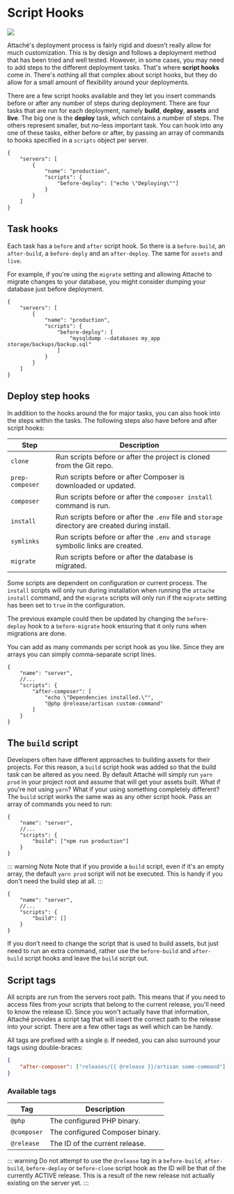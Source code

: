# Script Hooks

![](https://img.shields.io/github/v/release/tpg/attache?style=flat-square)

Attaché's deployment process is fairly rigid and doesn't really allow for much customization. This is by design and follows a deployment method that has been tried and well tested. However, in some cases, you may need to add steps to the different deployment tasks. That's where **script hooks** come in. There's nothing all that complex about script hooks, but they do allow for a small amount of flexibility around your deployments.

There are a few script hooks available and they let you insert commands before or after any number of steps during deployment. There are four tasks that are run for each deployment, namely **build**, **deploy**, **assets** and **live**. The big one is the **deploy** task, which contains a number of steps. The others represent smaller, but no-less important task. You can hook into any one of these tasks, either before or after, by passing an array of commands to hooks specified in a `scripts` object per server.

```json{5-9}
{
    "servers": [
        {
            "name": "production",
            "scripts": {
                "before-deploy": ["echo \"Deploying\""]
            }
        }
    ]
}
```

## Task hooks

Each task has a `before` and `after` script hook. So there is a `before-build`, an `after-build`, a `before-deply` and an `after-deploy`. The same for `assets` and `live`.

For example, if you're using the `migrate` setting and allowing Attaché to migrate changes to your database, you might consider dumping your database just before deployment.

```json{6-8}
{
    "servers": [
        {
            "name": "production",
            "scripts": {
                "before-deploy": [
                    "mysqldump --databases my_app storage/backups/backup.sql"
                ]
            }
        }
    ]
}
```

## Deploy step hooks

In addition to the hooks around the for major tasks, you can also hook into the steps within the tasks. The following steps also have before and after script hooks:

| Step            | Description                                                                                     |
| --------------- | ----------------------------------------------------------------------------------------------- |
| `clone`         | Run scripts before or after the project is cloned from the Git repo.                            |
| `prep-composer` | Run scripts before or after Composer is downloaded or updated.                                  |
| `composer`      | Run scripts before or after the `composer install` command is run.                              |
| `install`       | Run scripts before or after the `.env` file and `storage` directory are created during install. |
| `symlinks`      | Run scripts before or after the `.env` and `storage` symbolic links are created.                |
| `migrate`       | Run scripts before or after the database is migrated.                                           |

Some scripts are dependent on configuration or current process. The `install` scripts will only run during installation when running the `attache install` command, and the `migrate` scripts will only run if the `migrate` setting has been set to `true` in the configuration.

The previous example could then be updated by changing the `before-deploy` hook to a `before-migrate` hook ensuring that it only runs when migrations are done.

You can add as many commands per script hook as you like. Since they are arrays you can simply comma-separate script lines.

```json{5-8}
{
    "name": "server",
    //...
    "scripts": {
        "after-composer": [
            "echo \"Dependencies installed.\"",
            "@php @release/artisan custom-command"
        ]
    }
}
```

## The `build` script

Developers often have different approaches to building assets for their projects. For this reason, a `build` script hook was added so that the build task can be altered as you need. By default Attaché will simply run `yarn prod` in your project root and assume that will get your assets built. What if you're not using `yarn`? What if your using something completely different? The `build` script works the same was as any other script hook. Pass an array of commands you need to run:

```json{5}
{
    "name": "server",
    //...
    "scripts": {
        "build": ["npm run production"]
    }
}
```

::: warning Note
Note that if you provide a `build` script, even if it's an empty array, the default `yarn prod` script will not be executed. This is handy if you don't need the build step at all.
:::

```json{5}
{
    "name": "server",
    //...
    "scripts": {
        "build": []
    }
}
```

If you don't need to change the script that is used to build assets, but just need to run an extra command, rather use the `before-build` and `after-build` script hooks and leave the `build` script out.

## Script tags

All scripts are run from the servers root path. This means that if you need to access files from your scripts that belong to the current release, you'll need to know the release ID. Since you won't actually have that information, Attaché provides a script tag that will insert the correct path to the release into your script. There are a few other tags as well which can be handy.

All tags are prefixed with a single `@`. If needed, you can also surround your tags using double-braces:

```json
{
    "after-composer": ["releases/{{ @release }}/artisan some-command"]
}
```

### Available tags

| Tag         | Description                     |
| ----------- | ------------------------------- |
| `@php`      | The configured PHP binary.      |
| `@composer` | The configured Composer binary. |
| `@release`  | The ID of the current release.  |

::: warning
Do not attempt to use the `@release` tag in a `before-build`, `after-build`, `before-deploy` or `before-clone` script hook as the ID will be that of the currently ACTIVE release. This is a result of the new release not actually existing on the server yet.
:::
